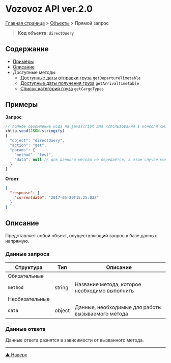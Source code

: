 # <a name="up"/>Vozovoz API ver.2.0

[Главная страница](/README.md) > [Объекты](index.md) > Прямой запрос

> **Код объекта: `directQuery`**


## Содержание

* [Примеры](#example)
* [Описание](#description)
* Доступные методы
    * [Доступные даты отправки груза](directQuery/getDepartureTimetable.md) `getDepartureTimetable`
    * [Доступные даты получения груза](directQuery/getArrivalTimetable.md) `getArrivalTimetable`
    * [Список категорий груза](directQuery/getCargoTypes.md) `getCargoTypes`


## <a name="example"/>Примеры

**Запрос**
```javascript
// полное оформление кода на javascript для использования в консоли см. в разделе "Быстрый старт"
xhttp.send(JSON.stringify(
{
  "object": "directQuery",
  "action": "get",
  "params": {
    "method": "test",
    "data": null // для данного метода не передаётся, в этом случае можно вообще не указывать
  }
}
```

**Ответ**
```json
{
  "response": {
    "currentdate": "2017-05-29T15:25:03Z"
  }
}
```

## <a name="description"/>Описание
Представляет собой объект, осуществляющий запрос к базе данных напрямую.


### Данные запроса

| Структура     | Тип | Описание |
| ---------     | --- | -------- |
| Обязательные
| `method`      | string | Название метода, которое необходимо выполнить |
| Необязательные
| `data`        | object | Данные, необходимые для работы вызываемого метода |


### Данные ответа

Данные ответа разнятся в зависимости от вызванного метода.


***
[▲ Наверх](#up)